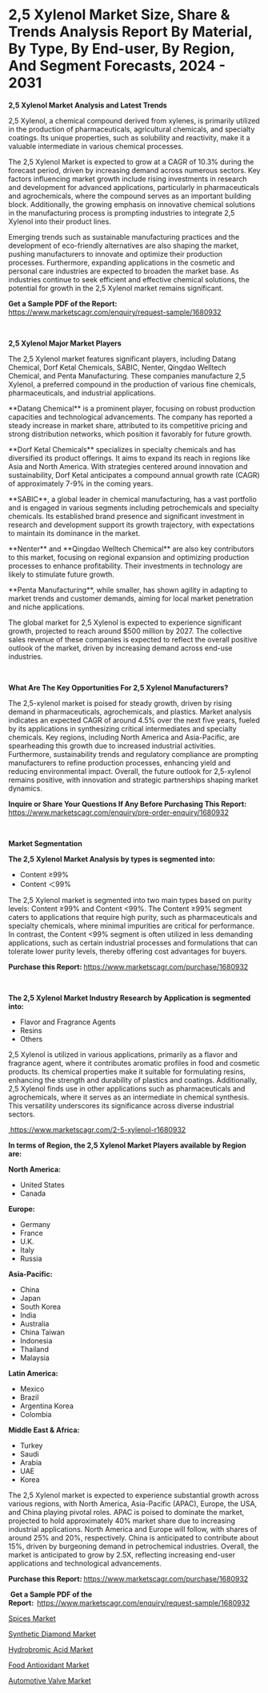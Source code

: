 <p><h1>2,5 Xylenol Market Size, Share & Trends Analysis Report By Material, By Type, By End-user, By Region, And Segment Forecasts, 2024 - 2031</h1></p><p><strong>2,5 Xylenol Market Analysis and Latest Trends</strong></p>
<p><p>2,5 Xylenol, a chemical compound derived from xylenes, is primarily utilized in the production of pharmaceuticals, agricultural chemicals, and specialty coatings. Its unique properties, such as solubility and reactivity, make it a valuable intermediate in various chemical processes.</p><p>The 2,5 Xylenol Market is expected to grow at a CAGR of 10.3% during the forecast period, driven by increasing demand across numerous sectors. Key factors influencing market growth include rising investments in research and development for advanced applications, particularly in pharmaceuticals and agrochemicals, where the compound serves as an important building block. Additionally, the growing emphasis on innovative chemical solutions in the manufacturing process is prompting industries to integrate 2,5 Xylenol into their product lines.</p><p>Emerging trends such as sustainable manufacturing practices and the development of eco-friendly alternatives are also shaping the market, pushing manufacturers to innovate and optimize their production processes. Furthermore, expanding applications in the cosmetic and personal care industries are expected to broaden the market base. As industries continue to seek efficient and effective chemical solutions, the potential for growth in the 2,5 Xylenol market remains significant.</p></p>
<p><strong>Get a Sample PDF of the Report:&nbsp;</strong> <a href="https://www.marketscagr.com/enquiry/request-sample/1680932?utm_campaign=1789&utm_medium=2&utm_source=Github&utm_content=ia&utm_term=16122024&utm_id=25-xylenol">https://www.marketscagr.com/enquiry/request-sample/1680932</a></p>
<p>&nbsp;</p>
<p><strong>2,5 Xylenol Major Market Players</strong></p>
<p><p>The 2,5 Xylenol market features significant players, including Datang Chemical, Dorf Ketal Chemicals, SABIC, Nenter, Qingdao Welltech Chemical, and Penta Manufacturing. These companies manufacture 2,5 Xylenol, a preferred compound in the production of various fine chemicals, pharmaceuticals, and industrial applications.</p><p>**Datang Chemical** is a prominent player, focusing on robust production capacities and technological advancements. The company has reported a steady increase in market share, attributed to its competitive pricing and strong distribution networks, which position it favorably for future growth.</p><p>**Dorf Ketal Chemicals** specializes in specialty chemicals and has diversified its product offerings. It aims to expand its reach in regions like Asia and North America. With strategies centered around innovation and sustainability, Dorf Ketal anticipates a compound annual growth rate (CAGR) of approximately 7-9% in the coming years.</p><p>**SABIC**, a global leader in chemical manufacturing, has a vast portfolio and is engaged in various segments including petrochemicals and specialty chemicals. Its established brand presence and significant investment in research and development support its growth trajectory, with expectations to maintain its dominance in the market.</p><p>**Nenter** and **Qingdao Welltech Chemical** are also key contributors to this market, focusing on regional expansion and optimizing production processes to enhance profitability. Their investments in technology are likely to stimulate future growth.</p><p>**Penta Manufacturing**, while smaller, has shown agility in adapting to market trends and customer demands, aiming for local market penetration and niche applications.</p><p>The global market for 2,5 Xylenol is expected to experience significant growth, projected to reach around $500 million by 2027. The collective sales revenue of these companies is expected to reflect the overall positive outlook of the market, driven by increasing demand across end-use industries.</p></p>
<p>&nbsp;</p>
<p><strong>What Are The Key Opportunities For 2,5 Xylenol Manufacturers?</strong></p>
<p><p>The 2,5-xylenol market is poised for steady growth, driven by rising demand in pharmaceuticals, agrochemicals, and plastics. Market analysis indicates an expected CAGR of around 4.5% over the next five years, fueled by its applications in synthesizing critical intermediates and specialty chemicals. Key regions, including North America and Asia-Pacific, are spearheading this growth due to increased industrial activities. Furthermore, sustainability trends and regulatory compliance are prompting manufacturers to refine production processes, enhancing yield and reducing environmental impact. Overall, the future outlook for 2,5-xylenol remains positive, with innovation and strategic partnerships shaping market dynamics.</p></p>
<p><strong>Inquire or Share Your Questions If Any Before Purchasing This Report:</strong> <a href="https://www.marketscagr.com/enquiry/pre-order-enquiry/1680932?utm_campaign=1789&utm_medium=2&utm_source=Github&utm_content=ia&utm_term=16122024&utm_id=25-xylenol">https://www.marketscagr.com/enquiry/pre-order-enquiry/1680932</a></p>
<p>&nbsp;</p>
<p><strong>Market Segmentation</strong></p>
<p><strong>The 2,5 Xylenol Market Analysis by types is segmented into:</strong></p>
<p><ul><li>Content ≥99%</li><li>Content ＜99%</li></ul></p>
<p><p>The 2,5 Xylenol market is segmented into two main types based on purity levels: Content ≥99% and Content <99%. The Content ≥99% segment caters to applications that require high purity, such as pharmaceuticals and specialty chemicals, where minimal impurities are critical for performance. In contrast, the Content <99% segment is often utilized in less demanding applications, such as certain industrial processes and formulations that can tolerate lower purity levels, thereby offering cost advantages for buyers.</p></p>
<p><strong>Purchase this Report:&nbsp;</strong><a href="https://www.marketscagr.com/purchase/1680932?utm_campaign=1789&utm_medium=2&utm_source=Github&utm_content=ia&utm_term=16122024&utm_id=25-xylenol">https://www.marketscagr.com/purchase/1680932</a></p>
<p>&nbsp;</p>
<p><strong>The 2,5 Xylenol Market Industry Research by Application is segmented into:</strong></p>
<p><ul><li>Flavor and Fragrance Agents</li><li>Resins</li><li>Others</li></ul></p>
<p><p>2,5 Xylenol is utilized in various applications, primarily as a flavor and fragrance agent, where it contributes aromatic profiles in food and cosmetic products. Its chemical properties make it suitable for formulating resins, enhancing the strength and durability of plastics and coatings. Additionally, 2,5 Xylenol finds use in other applications such as pharmaceuticals and agrochemicals, where it serves as an intermediate in chemical synthesis. This versatility underscores its significance across diverse industrial sectors.</p></p>
<p><a href="https://www.marketscagr.com/2-5-xylenol-r1680932?utm_campaign=1789&utm_medium=2&utm_source=Github&utm_content=ia&utm_term=16122024&utm_id=25-xylenol">&nbsp;https://www.marketscagr.com/2-5-xylenol-r1680932</a></p>
<p><strong>In terms of Region, the 2,5 Xylenol Market Players available by Region are:</strong></p>
<p>
    <p> <strong> North America: </strong>
        <ul>
            <li>United States</li>
            <li>Canada</li>
        </ul>
        </p> 
    <p> <strong> Europe: </strong>
        <ul>
            <li>Germany</li>
            <li>France</li>
            <li>U.K.</li>
            <li>Italy</li>
            <li>Russia</li>
        </ul>
        </p> 
    <p> <strong> Asia-Pacific: </strong>
        <ul>
            <li>China</li>
            <li>Japan</li>
            <li>South Korea</li>
            <li>India</li>
            <li>Australia</li>
            <li>China Taiwan</li>
            <li>Indonesia</li>
            <li>Thailand</li>
            <li>Malaysia</li>
        </ul>
        </p> 
    <p> <strong> Latin America: </strong>
        <ul>
            <li>Mexico</li>
            <li>Brazil</li>
            <li>Argentina Korea</li>
            <li>Colombia</li>
        </ul>
        </p> 
    <p> <strong> Middle East & Africa: </strong>
        <ul>
            <li>Turkey</li>
            <li>Saudi</li>
            <li>Arabia</li>
            <li>UAE</li>
            <li>Korea</li>
        </ul>
    </p>
    </p>
<p><p>The 2,5 Xylenol market is expected to experience substantial growth across various regions, with North America, Asia-Pacific (APAC), Europe, the USA, and China playing pivotal roles. APAC is poised to dominate the market, projected to hold approximately 40% market share due to increasing industrial applications. North America and Europe will follow, with shares of around 25% and 20%, respectively. China is anticipated to contribute about 15%, driven by burgeoning demand in petrochemical industries. Overall, the market is anticipated to grow by 2.5X, reflecting increasing end-user applications and technological advancements.</p></p>
<p><strong>Purchase this Report: </strong><a href="https://www.marketscagr.com/purchase/1680932?utm_campaign=1789&utm_medium=2&utm_source=Github&utm_content=ia&utm_term=16122024&utm_id=25-xylenol">https://www.marketscagr.com/purchase/1680932</a></p>
<p>&nbsp;<strong>Get a Sample PDF of the Report:&nbsp;&nbsp;</strong><a href="https://www.marketscagr.com/enquiry/request-sample/1680932?utm_campaign=1789&utm_medium=2&utm_source=Github&utm_content=ia&utm_term=16122024&utm_id=25-xylenol">https://www.marketscagr.com/enquiry/request-sample/1680932</a></p>
<p><strong></strong></p>
<p><p><a href="https://www.linkedin.com/pulse/global-perspectives-spices-market-trends-forecast-2024-weyae?utm_campaign=1789&utm_medium=2&utm_source=Github&utm_content=ia&utm_term=16122024&utm_id=25-xylenol">Spices Market</a></p><p><a href="https://www.linkedin.com/pulse/examining-future-synthetic-diamond-market-trend-analysis-forecasted-uy2jc?utm_campaign=1789&utm_medium=2&utm_source=Github&utm_content=ia&utm_term=16122024&utm_id=25-xylenol">Synthetic Diamond Market</a></p><p><a href="https://www.linkedin.com/pulse/global-hydrobromic-acid-market-research-2024-2031-technology-cf6ic?utm_campaign=1789&utm_medium=2&utm_source=Github&utm_content=ia&utm_term=16122024&utm_id=25-xylenol">Hydrobromic Acid Market</a></p><p><a href="https://www.linkedin.com/pulse/disruption-innovation-food-antioxidant-industry-market-analysis-1nf4c?utm_campaign=1789&utm_medium=2&utm_source=Github&utm_content=ia&utm_term=16122024&utm_id=25-xylenol">Food Antioxidant Market</a></p><p><a href="https://www.linkedin.com/pulse/how-automotive-valve-market-expanding-forecasted-72-cagr-influencers-wxekc?utm_campaign=1789&utm_medium=2&utm_source=Github&utm_content=ia&utm_term=16122024&utm_id=25-xylenol">Automotive Valve Market</a></p></p>